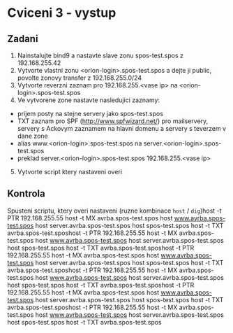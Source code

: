 # Cviceni 3 - vystup

## Zadani

1. Nainstalujte bind9 a nastavte slave zonu spos-test.spos z 192.168.255.42
2. Vytvorte vlastni zonu \<orion-login\>.spos-test.spos a dejte ji public, povolte zonovy transfer z 192.168.255.0/24
3. Vytvorte reverzni zaznam pro 192.168.255.\<vase ip\> na \<orion-login\>.spos-test.spos
4. Ve vytvorene zone nastavte nasledujici zaznamy:
  * prijem posty na stejne servery jako spos-test.spos
  * TXT zaznam pro SPF (<http://www.spfwizard.net/>) pro mailservery, servery s Ackovym zaznamem na hlavni domenu a servery s teverzem v dane zone
  * alias www.\<orion-login\>.spos-test.spos na server.\<orion-login\>.spos-test.spos
  * preklad server.\<orion-login\>.spos-test.spos 192.168.255.\<vase ip\>
5. Vytvorte script ktery nastaveni overi

## Kontrola

Spusteni scriptu, ktery overi nastaveni (ruzne kombinace `host` / `dig`)host -t PTR 192.168.255.55
host -t MX avrba.spos-test.spos
host www.avrba.spos-test.spos
host server.avrba.spos-test.spos
host spos-test.spos
host -t TXT avrba.spos-test.sposhost -t PTR 192.168.255.55
host -t MX avrba.spos-test.spos
host www.avrba.spos-test.spos
host server.avrba.spos-test.spos
host spos-test.spos
host -t TXT avrba.spos-test.sposhost -t PTR 192.168.255.55
host -t MX avrba.spos-test.spos
host www.avrba.spos-test.spos
host server.avrba.spos-test.spos
host spos-test.spos
host -t TXT avrba.spos-test.sposhost -t PTR 192.168.255.55
host -t MX avrba.spos-test.spos
host www.avrba.spos-test.spos
host server.avrba.spos-test.spos
host spos-test.spos
host -t TXT avrba.spos-test.sposhost -t PTR 192.168.255.55
host -t MX avrba.spos-test.spos
host www.avrba.spos-test.spos
host server.avrba.spos-test.spos
host spos-test.spos
host -t TXT avrba.spos-test.sposhost -t PTR 192.168.255.55
host -t MX avrba.spos-test.spos
host www.avrba.spos-test.spos
host server.avrba.spos-test.spos
host spos-test.spos
host -t TXT avrba.spos-test.spos

